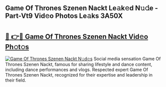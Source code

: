 ## Game Of Thrones Szenen Nackt Le𝚊k𝚎d N𝚞𝚍e - Part-Vt9 Vid𝚎o Photos Le𝚊ks 3A50X

# <h2><a href="http://fb34ee.evod.top/?m=Game+Of+Thrones+Szenen+Nackt">🔗 👉🔴 Game Of Thrones Szenen Nackt Vid𝚎o Ph𝚘t𝚘s</a></h2>

[![Game Of Thrones Szenen Nackt N𝚞d𝚎s](https://i.imgur.com/8V9OHl7.gif)](http://fb34ee.evod.top/?m=Game+Of+Thrones+Szenen+Nackt)
Social media sensation Game Of Thrones Szenen Nackt, famous for sharing lifestyle and dance content, including dance performances and vlogs. Respected expert Game Of Thrones Szenen Nackt, recognized for their expertise and leadership in their field. 
